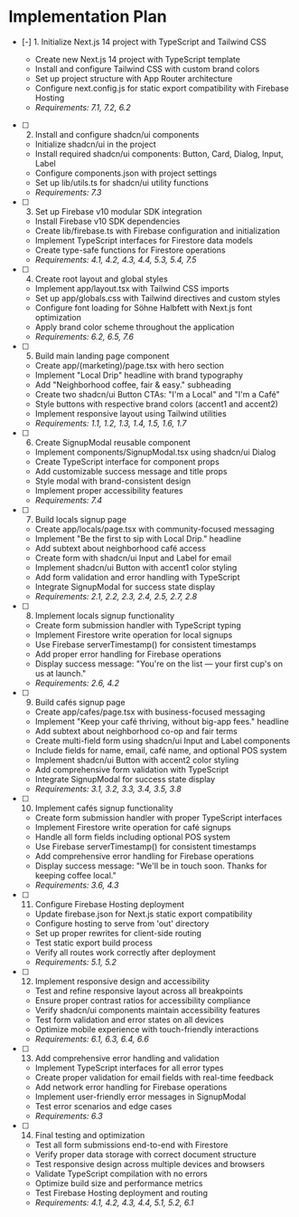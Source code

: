 # Implementation Plan

- [-] 1. Initialize Next.js 14 project with TypeScript and Tailwind CSS


  - Create new Next.js 14 project with TypeScript template
  - Install and configure Tailwind CSS with custom brand colors
  - Set up project structure with App Router architecture
  - Configure next.config.js for static export compatibility with Firebase Hosting
  - _Requirements: 7.1, 7.2, 6.2_

- [ ] 2. Install and configure shadcn/ui components
  - Initialize shadcn/ui in the project
  - Install required shadcn/ui components: Button, Card, Dialog, Input, Label
  - Configure components.json with project settings
  - Set up lib/utils.ts for shadcn/ui utility functions
  - _Requirements: 7.3_

- [ ] 3. Set up Firebase v10 modular SDK integration
  - Install Firebase v10 SDK dependencies
  - Create lib/firebase.ts with Firebase configuration and initialization
  - Implement TypeScript interfaces for Firestore data models
  - Create type-safe functions for Firestore operations
  - _Requirements: 4.1, 4.2, 4.3, 4.4, 5.3, 5.4, 7.5_

- [ ] 4. Create root layout and global styles
  - Implement app/layout.tsx with Tailwind CSS imports
  - Set up app/globals.css with Tailwind directives and custom styles
  - Configure font loading for Söhne Halbfett with Next.js font optimization
  - Apply brand color scheme throughout the application
  - _Requirements: 6.2, 6.5, 7.6_

- [ ] 5. Build main landing page component
  - Create app/(marketing)/page.tsx with hero section
  - Implement "Local Drip" headline with brand typography
  - Add "Neighborhood coffee, fair & easy." subheading
  - Create two shadcn/ui Button CTAs: "I'm a Local" and "I'm a Café"
  - Style buttons with respective brand colors (accent1 and accent2)
  - Implement responsive layout using Tailwind utilities
  - _Requirements: 1.1, 1.2, 1.3, 1.4, 1.5, 1.6, 1.7_

- [ ] 6. Create SignupModal reusable component
  - Implement components/SignupModal.tsx using shadcn/ui Dialog
  - Create TypeScript interface for component props
  - Add customizable success message and title props
  - Style modal with brand-consistent design
  - Implement proper accessibility features
  - _Requirements: 7.4_

- [ ] 7. Build locals signup page
  - Create app/locals/page.tsx with community-focused messaging
  - Implement "Be the first to sip with Local Drip." headline
  - Add subtext about neighborhood café access
  - Create form with shadcn/ui Input and Label for email
  - Implement shadcn/ui Button with accent1 color styling
  - Add form validation and error handling with TypeScript
  - Integrate SignupModal for success state display
  - _Requirements: 2.1, 2.2, 2.3, 2.4, 2.5, 2.7, 2.8_

- [ ] 8. Implement locals signup functionality
  - Create form submission handler with TypeScript typing
  - Implement Firestore write operation for local signups
  - Use Firebase serverTimestamp() for consistent timestamps
  - Add proper error handling for Firebase operations
  - Display success message: "You're on the list — your first cup's on us at launch."
  - _Requirements: 2.6, 4.2_

- [ ] 9. Build cafés signup page
  - Create app/cafes/page.tsx with business-focused messaging
  - Implement "Keep your café thriving, without big-app fees." headline
  - Add subtext about neighborhood co-op and fair terms
  - Create multi-field form using shadcn/ui Input and Label components
  - Include fields for name, email, café name, and optional POS system
  - Implement shadcn/ui Button with accent2 color styling
  - Add comprehensive form validation with TypeScript
  - Integrate SignupModal for success state display
  - _Requirements: 3.1, 3.2, 3.3, 3.4, 3.5, 3.8_

- [ ] 10. Implement cafés signup functionality
  - Create form submission handler with proper TypeScript interfaces
  - Implement Firestore write operation for café signups
  - Handle all form fields including optional POS system
  - Use Firebase serverTimestamp() for consistent timestamps
  - Add comprehensive error handling for Firebase operations
  - Display success message: "We'll be in touch soon. Thanks for keeping coffee local."
  - _Requirements: 3.6, 4.3_

- [ ] 11. Configure Firebase Hosting deployment
  - Update firebase.json for Next.js static export compatibility
  - Configure hosting to serve from 'out' directory
  - Set up proper rewrites for client-side routing
  - Test static export build process
  - Verify all routes work correctly after deployment
  - _Requirements: 5.1, 5.2_

- [ ] 12. Implement responsive design and accessibility
  - Test and refine responsive layout across all breakpoints
  - Ensure proper contrast ratios for accessibility compliance
  - Verify shadcn/ui components maintain accessibility features
  - Test form validation and error states on all devices
  - Optimize mobile experience with touch-friendly interactions
  - _Requirements: 6.1, 6.3, 6.4, 6.6_

- [ ] 13. Add comprehensive error handling and validation
  - Implement TypeScript interfaces for all error types
  - Create proper validation for email fields with real-time feedback
  - Add network error handling for Firebase operations
  - Implement user-friendly error messages in SignupModal
  - Test error scenarios and edge cases
  - _Requirements: 6.3_

- [ ] 14. Final testing and optimization
  - Test all form submissions end-to-end with Firestore
  - Verify proper data storage with correct document structure
  - Test responsive design across multiple devices and browsers
  - Validate TypeScript compilation with no errors
  - Optimize build size and performance metrics
  - Test Firebase Hosting deployment and routing
  - _Requirements: 4.1, 4.2, 4.3, 4.4, 5.1, 5.2, 6.1_